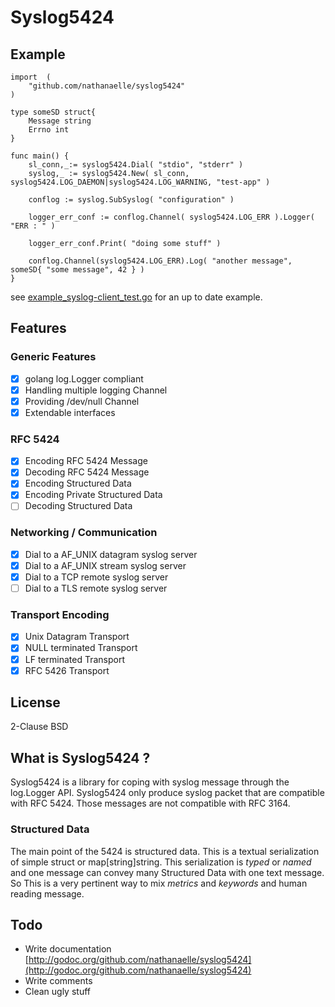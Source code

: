 # Syslog5424

## Example

```
import	(
	"github.com/nathanaelle/syslog5424"
)

type someSD struct{
	Message string
	Errno int
}

func main() {
	sl_conn,_:= syslog5424.Dial( "stdio", "stderr" )
	syslog,_ := syslog5424.New( sl_conn, syslog5424.LOG_DAEMON|syslog5424.LOG_WARNING, "test-app" )

	conflog := syslog.SubSyslog( "configuration" )

	logger_err_conf := conflog.Channel( syslog5424.LOG_ERR ).Logger( "ERR : " )

	logger_err_conf.Print( "doing some stuff" )

	conflog.Channel(syslog5424.LOG_ERR).Log( "another message", someSD{ "some message", 42 } )
}

```

see [example_syslog-client_test.go](example_syslog-client_test.go) for an up to date example.

## Features

### Generic Features

  * [x] golang log.Logger compliant
  * [x] Handling multiple logging Channel
  * [x] Providing /dev/null Channel
  * [x] Extendable interfaces

### RFC 5424

  * [x] Encoding RFC 5424 Message
  * [x] Decoding RFC 5424 Message
  * [x] Encoding Structured Data
  * [x] Encoding Private Structured Data
  * [ ] Decoding Structured Data

### Networking / Communication

  * [x] Dial to a AF_UNIX datagram syslog server
  * [x] Dial to a AF_UNIX stream syslog server
  * [x] Dial to a TCP remote syslog server
  * [ ] Dial to a TLS remote syslog server

### Transport Encoding

  * [x] Unix Datagram Transport
  * [x] NULL terminated Transport
  * [x] LF terminated Transport
  * [x] RFC 5426 Transport

## License

2-Clause BSD

## What is Syslog5424 ?

Syslog5424 is a library for coping with syslog message through the log.Logger API.
Syslog5424 only produce syslog packet that are compatible with RFC 5424.
Those messages are not compatible with RFC 3164.

### Structured Data

The main point of the 5424 is structured data.
This is a textual serialization of simple struct or map[string]string.
This serialization is _typed_ or _named_ and one message can convey many Structured Data with one text message.
So This is a very pertinent way to mix *metrics* and *keywords* and human reading message.

## Todo

  * Write documentation [http://godoc.org/github.com/nathanaelle/syslog5424](http://godoc.org/github.com/nathanaelle/syslog5424)
  * Write comments
  * Clean ugly stuff
